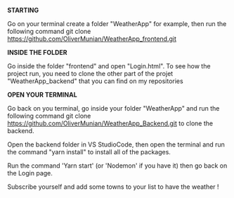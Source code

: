 **STARTING**


Go on your terminal create a folder "WeatherApp" for example, then run the following command git clone https://github.com/OliverMunian/WeatherApp_frontend.git 

**INSIDE THE FOLDER**

Go inside the folder "frontend" and open "Login.html". To see how the project run,  you need to clone the other part of the projet "WeatherApp_backend" that you can find on my repositories

**OPEN YOUR TERMINAL**

Go back on you terminal, go inside your folder "WeatherApp" and run the following command git clone https://github.com/OliverMunian/WeatherApp_Backend.git to clone the backend.

Open the backend folder in VS StudioCode, then open the terminal and run the command "yarn install" to install all of the packages.

Run the command 'Yarn start' (or 'Nodemon' if you have it) then go back on the Login page.

Subscribe yourself and add some towns to your list to have the weather !

